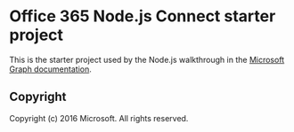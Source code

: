 # Office 365 Node.js Connect starter project
This is the starter project used by the Node.js walkthrough in the [Microsoft Graph documentation](http://graph.microsoft.io). 

## Copyright
Copyright (c) 2016 Microsoft. All rights reserved.
